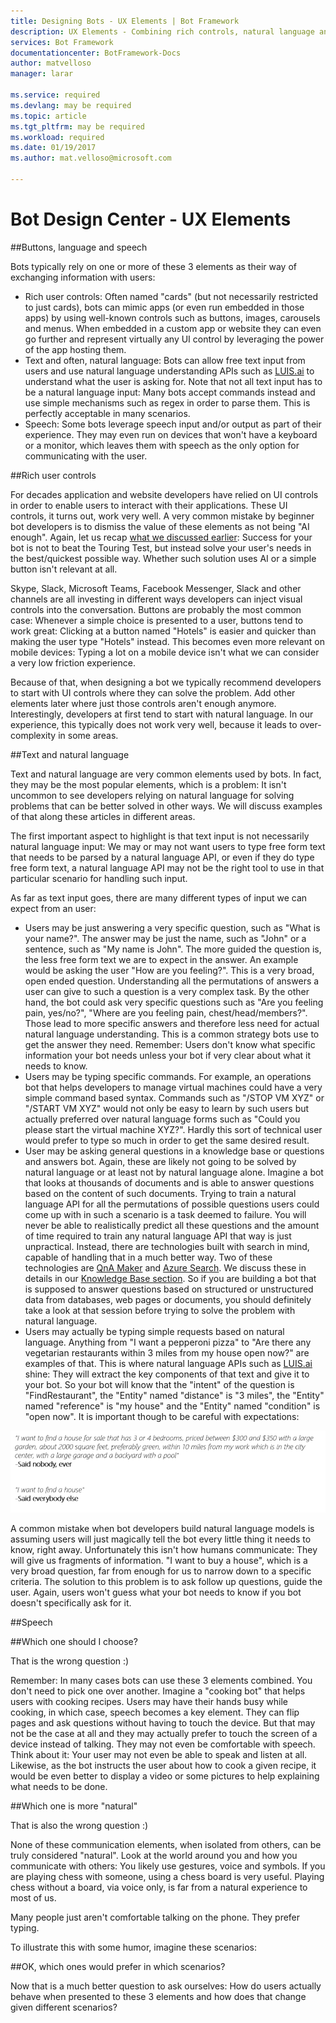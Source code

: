 ```yaml
---
title: Designing Bots - UX Elements | Bot Framework
description: UX Elements - Combining rich controls, natural language and voice in conversational applications
services: Bot Framework
documentationcenter: BotFramework-Docs
author: matvelloso
manager: larar

ms.service: required
ms.devlang: may be required
ms.topic: article
ms.tgt_pltfrm: may be required
ms.workload: required
ms.date: 01/19/2017
ms.author: mat.velloso@microsoft.com

---
```

# Bot Design Center - UX Elements


##Buttons, language and speech

Bots typically rely on one or more of these 3 elements as their way of exchanging information with users:

- Rich user controls: Often named "cards" (but not necessarily restricted to just cards), bots can mimic apps (or even run embedded in those apps) by using well-known controls such as buttons, images, carousels and menus. When embedded in a custom app or website they can even go further and represent virtually any UI control by leveraging the power of the app hosting them.
- Text and often, natural language: Bots can allow free text input from users and use natural language understanding APIs such as [LUIS.ai](https://www.luis.ai) to understand what the user is asking for. Note that not all text input has to be a natural language input: Many bots accept commands instead and use simple mechanisms such as regex in order to parse them. This is perfectly acceptable in many scenarios.
- Speech: Some bots leverage speech input and/or output as part of their experience. They may even run on devices that won't have a keyboard or a monitor, which leaves them with speech as the only option for communicating with the user.

##Rich user controls

For decades application and website developers have relied on UI controls in order to enable users to interact with their applications. These UI controls, it turns out, work very well. A very common mistake by beginner bot developers is to dismiss the value of these elements as not being "AI enough". Again, let us recap [what we discussed earlier](../index.md#what-makes-a-bot-great): Success for your bot is not to beat the Touring Test, but instead solve your user's needs in the best/quickest possible way. Whether such solution uses AI or a simple button isn't relevant at all.

Skype, Slack, Microsoft Teams, Facebook Messenger, Slack and other channels are all investing in different ways developers can inject visual controls into the conversation. Buttons are probably the most common case: Whenever a simple choice is presented to a user, buttons tend to work great: Clicking at a button named "Hotels" is easier and quicker than making the user type "Hotels" instead. This becomes even more relevant on mobile devices: Typing a lot on a mobile device isn't what we can consider a very low friction experience.

Because of that, when designing a bot we typically recommend developers to start with UI controls where they can solve the problem. Add other elements later where just those controls aren't enough anymore. Interestingly, developers at first tend to start with natural language. In our experience, this typically does not work very well, because it leads to over-complexity in some areas.

##Text and natural language

Text and natural language are very common elements used by bots. In fact, they may be the most popular elements, which is a problem: It isn't uncommon to see developers relying on natural language for solving problems that can be better solved in other ways. We will discuss examples of that along these articles in different areas.

The first important aspect to highlight is that text input is not necessarily natural language input: We may or may not want users to type free form text that needs to be parsed by a natural language API, or even if they do type free form text, a natural language API may not be the right tool to use in that particular scenario for handling such input.

As far as text input goes, there are many different types of input we can expect from an user:


- Users may be just answering a very specific question, such as "What is your name?". The answer may be just the name, such as "John" or a sentence, such as "My name is John". The more guided the question is, the less free form text we are to expect in the answer. An example would be asking the user "How are you feeling?". This is a very broad, open ended question. Understanding all the permutations of answers a user can give to such a question is a very complex task. By the other hand, the bot could ask very specific questions such as "Are you feeling pain, yes/no?", "Where are you feeling pain, chest/head/members?". Those lead to more specific answers and therefore less need for actual natural language understanding. This is a common strategy bots use to get the answer they need. Remember: Users don't know what specific information your bot needs unless your bot if very clear about what it needs to know.
- Users may be typing specific commands. For example, an operations bot that helps developers to manage virtual machines could have a very simple command based syntax. Commands such as "/STOP VM XYZ" or "/START VM XYZ" would not only be easy to learn by such users but actually preferred over natural language forms such as "Could you please start the virtual machine XYZ?". Hardly this sort of technical user would prefer to type so much in order to get the same desired result.
- User may be asking general questions in a knowledge base or questions and answers bot. Again, these are likely not going to be solved by natural language or at least not by natural language alone. Imagine a bot that looks at thousands of documents and is able to answer questions based on the content of such documents. Trying to train a natural language API for all the permutations of possible questions users could come up with in such a scenario is a task deemed to failure. You will never be able to realistically predict all these questions and the amount of time required to train any natural language API that way is just unpractical. Instead, there are technologies built with search in mind, capable of handling that in a much better way. Two of these technologies are [QnA Maker](https://qnamaker.ai) and [Azure Search](https://azure.microsoft.com/en-us/services/search/). We discuss these in details in our [Knowledge Base section](#). So if you are building a bot that is supposed to answer questions based on structured or unstructured data from databases, web pages or documents, you should definitely take a look at that session before trying to solve the problem with natural language.
- Users may actually be typing simple requests based on natural language. Anything from "I want a pepperoni pizza" to "Are there any vegetarian restaurants within 3 miles from my house open now?" are examples of that. This is where natural language APIs such as [LUIS.ai](https://www.luis.ai) shine: They will extract the key components of that text and give it to your bot. So your bot will know that the "intent" of the question is "FindRestaurant", the "Entity" named "distance" is "3 miles", the "Entity" named "reference" is "my house" and the "Entity" named "condition" is "open now". It is important though to be careful with expectations:


![how users talk](../../media/designing-bots/core/buy-house.png)

A common mistake when bot developers build natural language models is assuming users will just magically tell the bot every little thing it needs to know, right away. Unfortunately this isn't how humans communicate: They will give us fragments of information. "I want to buy a house", which is a very broad question, far from enough for us to narrow down to a specific criteria. The solution to this problem is to ask follow up questions, guide the user. Again, users won't guess what your bot needs to know if you bot doesn't specifically ask for it.

##Speech

##Which one should I choose?

That is the wrong question :)

Remember: In many cases bots can use these 3 elements combined. You don't need to pick one over another. Imagine a "cooking bot" that helps users with cooking recipes. Users may have their hands busy while cooking, in which case, speech becomes a key element. They can flip pages and ask questions without having to touch the device. But that may not be the case at all and they may actually prefer to touch the screen of a device instead of talking. They may not even be comfortable with speech. Think about it: Your user may not even be able to speak and listen at all. Likewise, as the bot instructs the user about how to cook a given recipe, it would be even better to display a video or some pictures to help explaining what needs to be done.

##Which one is more "natural"

That is also the wrong question :)

None of these communication elements, when isolated from others, can be truly considered "natural". Look at the world around you and how you communicate with others: You likely use gestures, voice and symbols. If you are playing chess with someone, using a chess board is very useful. Playing chess without a board, via voice only, is far from a natural experience to most of us.

Many people just aren't comfortable talking on the phone. They prefer typing.

To illustrate this with some humor, imagine these scenarios:

##OK, which ones would prefer in which scenarios?

Now that is a much better question to ask ourselves: How do users actually behave when presented to these 3 elements and how does that change given different scenarios?
